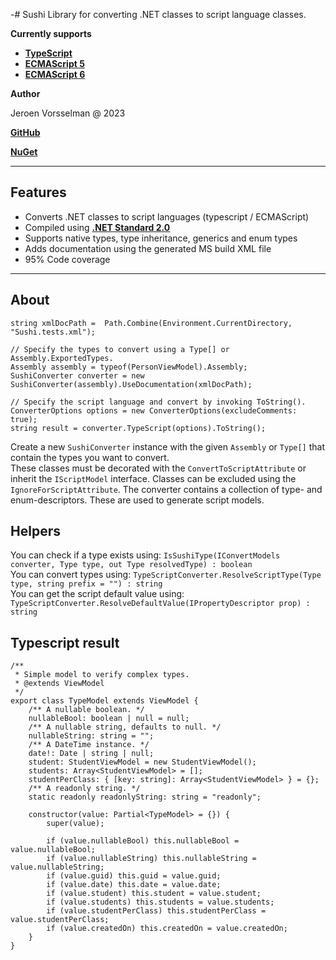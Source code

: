 -# Sushi
Library for converting .NET classes to script language classes.

**Currently supports**

- **[TypeScript](https://github.com/jvorssel/Sushi/tree/master/TestResults)**
- **[ECMAScript 5](https://github.com/jvorssel/Sushi/tree/master/TestResults)** 
- **[ECMAScript 6](https://github.com/jvorssel/Sushi/tree/master/TestResults)**


**Author**

Jeroen Vorsselman @ 2023

**[GitHub](https://github.com/jvorssel)**

**[NuGet](https://www.nuget.org/packages/SushiScriptCore/1.0.0)**

---

## Features
- Converts .NET classes to script languages (typescript / ECMAScript)
- Compiled using **[.NET Standard 2.0](https://learn.microsoft.com/en-us/dotnet/standard/net-standard?tabs=net-standard-2-0)**
- Supports native types, type inheritance, generics and enum types
- Adds documentation using the generated MS build XML file
- 95% Code coverage
---
## About
``` 
string xmlDocPath =  Path.Combine(Environment.CurrentDirectory, "Sushi.tests.xml");

// Specify the types to convert using a Type[] or Assembly.ExportedTypes.
Assembly assembly = typeof(PersonViewModel).Assembly;
SushiConverter converter = new SushiConverter(assembly).UseDocumentation(xmlDocPath);

// Specify the script language and convert by invoking ToString().
ConverterOptions options = new ConverterOptions(excludeComments: true);
string result = converter.TypeScript(options).ToString();
```

Create a new `SushiConverter` instance with the given `Assembly` or `Type[]` that contain the types you want to convert.  <br />
These classes must be decorated with the `ConvertToScriptAttribute` or inherit the `IScriptModel` interface. Classes can be excluded using the `IgnoreForScriptAttribute`.
The converter contains a collection of type- and enum-descriptors. These are used to generate script models.  <br />


## Helpers
You can check if a type exists using: `IsSushiType(IConvertModels converter, Type type, out Type resolvedType) : boolean`  <br />
You can convert types using: `TypeScriptConverter.ResolveScriptType(Type type, string prefix = "") : string`  <br />
You can get the script default value using: `TypeScriptConverter.ResolveDefaultValue(IPropertyDescriptor prop) : string`  <br />
## Typescript result

```
/**
 * Simple model to verify complex types.
 * @extends ViewModel
 */
export class TypeModel extends ViewModel {
    /** A nullable boolean. */
    nullableBool: boolean | null = null;
    /** A nullable string, defaults to null. */
    nullableString: string = "";
    /** A DateTime instance. */
    date!: Date | string | null;
    student: StudentViewModel = new StudentViewModel();
    students: Array<StudentViewModel> = [];
    studentPerClass: { [key: string]: Array<StudentViewModel> } = {};
    /** A readonly string. */
    static readonly readonlyString: string = "readonly";

    constructor(value: Partial<TypeModel> = {}) {
        super(value);

        if (value.nullableBool) this.nullableBool = value.nullableBool;
        if (value.nullableString) this.nullableString = value.nullableString;
        if (value.guid) this.guid = value.guid;
        if (value.date) this.date = value.date;
        if (value.student) this.student = value.student;
        if (value.students) this.students = value.students;
        if (value.studentPerClass) this.studentPerClass = value.studentPerClass;
        if (value.createdOn) this.createdOn = value.createdOn;
    }
}
```